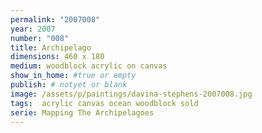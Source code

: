 ```yaml
---
permalink: "2007008"
year: 2007
number: "008"
title: Archipelago
dimensions: 460 x 180
medium: woodblock acrylic on canvas
show_in_home: #true or empty
publish: # notyet or blank
image: /assets/p/paintings/davina-stephens-2007008.jpg
tags:  acrylic canvas ocean woodblock sold
serie: Mapping The Archipelagoes
---
```

